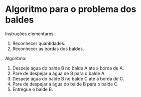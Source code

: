 # Algoritmo para o problema dos baldes
Instruções elementares:

1) Reconhecer quantidades.
2) Reconhecer as bordas dos baldes.

Algoritmo:

1) Despeje água do balde B no balde A até a borda de A.
2) Pare de despejar a água de B para o balde A.
3) Despeje água do balde B no balde C até a borda de C.
4) Pare de despejar a água do balde B para o balde C.
5) Entregue o balde B.